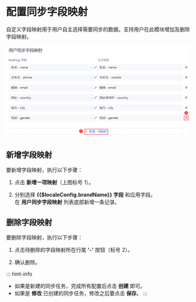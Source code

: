 # 配置同步字段映射

<LastUpdated/>

自定义字段映射用于用户自主选择需要同步的数据。支持用户在此模块增加及删除字段映射。

![](../images/field-mapping.png)

## 新增字段映射

要新增字段映射，执行以下步骤：

1. 点击 **新增一项映射**（上图标号 1）。

2. 分别选择 **{{$localeConfig.brandName}} 字段** 和应用字段。</br>在 **用户同步字段映射** 列表底部新增一条记录。

## 删除字段映射

要删除字段映射，执行以下步骤：

1. 点击待删除的字段映射所在行尾 **'-'** 按钮（标号 2）。

2. 确认删除。

::: hint-info
* 如果是新建的同步任务，完成所有配置后点击 **创建** 即可。
* 如果是 **修改** 已创建的同步任务，修改之后要点击 **保存**。
::: 